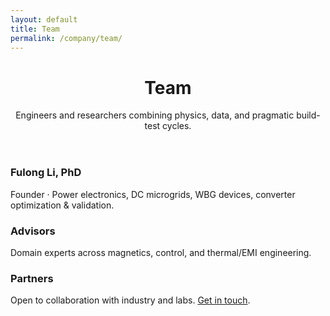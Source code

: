 ```yaml
---
layout: default
title: Team
permalink: /company/team/
---
```


<header class="hero"><div class="bg"></div><div class="container">
  <h1>Team</h1>
  <p class="lead">Engineers and researchers combining physics, data, and pragmatic build-test cycles.</p>
</div></header>

<section class="section"><div class="container grid">
  <div class="card"><h3>Fulong Li, PhD</h3><p>Founder · Power electronics, DC microgrids, WBG devices, converter optimization & validation.</p></div>
  <div class="card"><h3>Advisors</h3><p>Domain experts across magnetics, control, and thermal/EMI engineering.</p></div>
  <div class="card"><h3>Partners</h3><p>Open to collaboration with industry and labs. <a href="{{ '/contact/' | relative_url }}">Get in touch</a>.</p></div>
</div></section>
